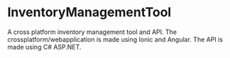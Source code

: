 # InventoryManagementTool
A cross platform inventory management tool and API. The crossplatform/webapplication is made using Ionic and Angular. The API is made using C# ASP.NET.
